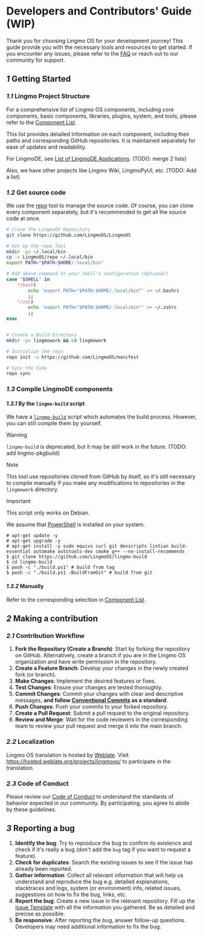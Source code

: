 # Developers and Contributors' Guide (WIP)

Thank you for choosing Lingmo OS for your development journey! This guide provide you with the necessary tools and resources to get started. If you encounter any issues, please refer to the [FAQ](faq.md) or reach out to our community for support.

## *1* Getting Started

### *1.1* Lingmo Project Structure

For a comprehensive list of Lingmo OS components, including core components, basic components, libraries, plugins, system, and tools, please refer to the [Component List](component-list.md).

This list provides detailed information on each component, including their paths and corresponding GitHub repositories. It is maintained separately for ease of updates and readability.

For LingmoDE, see [List of LingmoDE Applications](list-of-lingmode-applications). (TODO: merge 2 lists)

Also, we have other projects like Lingmo Wiki, LingmoPyUI, etc. (TODO: Add a list)

### *1.2* Get source code

We use the [repo](https://source.android.com/setup/develop/repo) tool to manage the source code. Of course, you can clone every component separately, but it's recommended to get all the source code at once.

```sh
# Clone the LingmoOS Repository
git clone https://github.com/LingmoOS/LingmoOS

# Set Up the repo Tool
mkdir -pv ~/.local/bin
cp -v LingmoOS/repo ~/.local/bin
export PATH="$PATH:$HOME/.local/bin"

# Add above command to your shell's configuration (Optional)
case "$SHELL" in
    */bash)
        echo 'export PATH="$PATH:$HOME/.local/bin"' >> ~/.bashrc
        ;;
    */zsh)
        echo 'export PATH="$PATH:$HOME/.local/bin"' >> ~/.zshrc
        ;;
esac


# Create a Build Directory
mkdir -pv lingmowork && cd lingmowork

# Initialize the repo
repo init -u https://github.com/LingmoOS/manifest

# Sync the Code
repo sync
```

### *1.3* Compile LingmoDE components

#### *1.3.1* By the `lingmo-build` script

We have a [`lingmo-build`](https://github.com/LingmoOS/lingmo-build) script which automates the build process. However, you can still compile them by yourself.

> [!Warning]
> `lingmo-build` is deprecated, but it may be still work in the future. (TODO: add lingmo-pkgbuild)

> [!Note]
> This tool use repositories cloned from GitHub by itself, so it's still necessary to compile manually if you make any modifications to repositories in the  `lingmowork` directory.

> [!Important]
> This script only works on Debian.

We assume that [PowerShell](https://github.com/PowerShell/PowerShell) is installed on your system.

```console
# apt-get update -y
# apt-get upgrade -y
# apt-get install -y sudo equivs curl git devscripts lintian build-essential automake autotools-dev cmake g++ --no-install-recommends
$ git clone https://github.com/LingmoOS/lingmo-build
$ cd lingmo-build
$ pwsh -c "./build.ps1" # build from tag
$ pwsh -c "./build.ps1 -BuildFromGit" # build from git
```

#### *1.3.2* Manually

Refer to the corresponding selection in [Component List](component-list).

## *2* Making a contribution

### *2.1* Contribution Workflow

1. **Fork the Repository (Create a Branch)**: Start by forking the repository on GitHub. Alternatively, create a branch if you are in the Lingmo OS organization and have write permission in the repository.
2. **Create a Feature Branch**: Develop your changes in the newly created fork (or branch).
3. **Make Changes**: Implement the desired features or fixes.
4. **Test Changes**: Ensure your changes are tested thoroughly.
5. **Commit Changes**: Commit your changes with clear and descriptive messages, **and follow [Conventional Commits](https://www.conventionalcommits.org/en/v1.0.0/) as a standard**.
6. **Push Changes**: Push your commits to your forked repository.
7. **Create a Pull Request**: Submit a pull request to the original repository.
8. **Review and Merge**: Wait for the code reviewers in the corresponding team to review your pull request and merge it into the main branch.

### *2.2* Localization

Lingmo OS translation is hosted by [Weblate](https://hosted.weblate.org/). Visit <https://hosted.weblate.org/projects/lingmoos/> to participate in the translation.

### *2.3* Code of Conduct

Please review our [Code of Conduct](code-of-conduct.md) to understand the standards of behavior expected in our community. By participating, you agree to abide by these guidelines.

## *3* Reporting a bug

1. **Identify the bug**: Try to reproduce the bug to confirm its existence and check if it's really a bug (don't add the `bug` tag if you want to request a feature).
2. **Check for duplicates**: Search the existing issues to see if the issue has already been reported.
3. **Gather information**: Collect all relevant information that will help us understand and reproduce the bug e.g. detailed explanations, stacktraces and logs, system (or environment) info, related issues, suggestions on how to fix the bug, links, etc.
4. **Report the bug**: Create a new issue in the relevant repository. Fill up the [Issue Template](https://github.com/LingmoOS/.github/blob/main/issue_template.md) with all the information you gathered. Be as detailed and precise as possible.
5. **Be responsive**: After reporting the bug, answer follow-up questions. Developers may need additional information to fix the bug.
